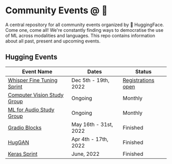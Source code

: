 # Community Events @ 🤗

A central repository for all community events organized by 🤗 HuggingFace. Come one, come all!
We're constantly finding ways to democratise the use of ML across modalities and languages. This repo contains information about all past, present and upcoming events.

## Hugging Events

| **Event Name**                                                          | **Dates**       | **Status**                                                                                                   |
|-------------------------------------------------------------------------|-----------------|--------------------------------------------------------------------------------------------------------------|
| [Whisper Fine Tuning Sprint](/whisper-fine-tuning-sprint)               | Dec 5th - 19th, 2022  | [Registrations open](https://discuss.huggingface.co/t/open-to-the-community-whisper-fine-tuning-event/26681) |
| [Computer Vision Study Group](/computer-vision-study-group)             | Ongoing         | Monthly                                                                                                      |
| [ML for Audio Study Group](https://github.com/Vaibhavs10/ml-with-audio) | Ongoing         | Monthly                                                                                                      |
| [Gradio Blocks](/gradio-blocks)                                         | May 16th - 31st, 2022 | Finished                                                                                                     |
| [HugGAN](/huggan)                                                       | Apr 4th - 17th, 2022  | Finished                                                                                                     |
| [Keras Sprint](keras-sprint)                                            | June, 2022            | Finished                                                                                                     |
